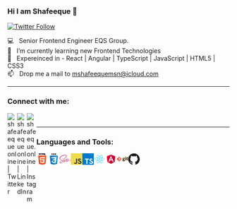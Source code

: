 ### Hi I am Shafeeque 👋

[![Twitter Follow](https://img.shields.io/twitter/follow/shafeequeonline?color=1DA1F2&logo=twitter&style=for-the-badge)](https://twitter.com/intent/follow?original_referer=https%3A%2F%2Fgithub.com%2FcodeSTACKr&screen_name=shafeequeonline)

💻 &nbsp;&nbsp;Senior Frontend Engineer EQS Group. <br />
🌱 &nbsp;&nbsp;I’m currently learning new Frontend Technologies  <br />
🔭 &nbsp;&nbsp;Expereinced in - React | Angular | TypeScript | JavaScript | HTML5 | CSS3 <br />
📫 &nbsp;&nbsp;Drop me a mail to [mshafeequemsn@icloud.com](mailto:mshafeequemsn@icloud.com?subject=[GitHub]%20Connect%20with%20Shafeeque)
<hr>

### Connect with me:
[<img align="left" alt="shafeequeonline | Twitter" width="22px" src="https://cdn.jsdelivr.net/npm/simple-icons@v3/icons/twitter.svg" />][twitter]
[<img align="left" alt="shafeequeonline | LinkedIn" width="22px" src="https://cdn.jsdelivr.net/npm/simple-icons@v3/icons/linkedin.svg" />][linkedin] 
[<img align="left" alt="shafeeque.online | Instagram" width="22px" src="https://cdn.jsdelivr.net/npm/simple-icons@v3/icons/instagram.svg" />][instagram]
<br>
<hr>

### Languages and Tools:

<img align="left" alt="HTML5" width="26px" src="https://raw.githubusercontent.com/github/explore/80688e429a7d4ef2fca1e82350fe8e3517d3494d/topics/html/html.png" />
<img align="left" alt="CSS3" width="26px" src="https://raw.githubusercontent.com/github/explore/80688e429a7d4ef2fca1e82350fe8e3517d3494d/topics/css/css.png" />
<img align="left" alt="Sass" width="26px" src="https://raw.githubusercontent.com/github/explore/80688e429a7d4ef2fca1e82350fe8e3517d3494d/topics/sass/sass.png" />
<img align="left" alt="JavaScript" width="26px" src="https://raw.githubusercontent.com/github/explore/80688e429a7d4ef2fca1e82350fe8e3517d3494d/topics/javascript/javascript.png" />
<img align="left" alt="TypeScript" width="26px" src="https://raw.githubusercontent.com/github/explore/80688e429a7d4ef2fca1e82350fe8e3517d3494d/topics/typescript/typescript.png" />
<img align="left" alt="React" width="26px" src="https://raw.githubusercontent.com/github/explore/80688e429a7d4ef2fca1e82350fe8e3517d3494d/topics/react/react.png" />
<img align="left" alt="Angular" width="26px" src="https://raw.githubusercontent.com/github/explore/80688e429a7d4ef2fca1e82350fe8e3517d3494d/topics/angular/angular.png" />
<img align="left" alt="Git" width="26px" src="https://raw.githubusercontent.com/github/explore/80688e429a7d4ef2fca1e82350fe8e3517d3494d/topics/git/git.png" />
<img align="left" alt="GitHub" width="26px" src="https://raw.githubusercontent.com/github/explore/78df643247d429f6cc873026c0622819ad797942/topics/github/github.png" />


[twitter]: https://twitter.com/shafeequeonline
[instagram]: https://instagram.com/shafeeque.online
[linkedin]: https://linkedin.com/in/shafeequeonline

